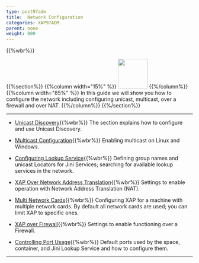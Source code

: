 ```yaml
---
type: post97adm
title:  Network Configuration
categories: XAP97ADM
parent: none
weight: 800
---
```


{{%wbr%}}

{{%section%}}
{{%column width="15%" %}}
<img src="/attachment_files/subject/Network.png" width="80" height="80">
{{%/column%}}
{{%column width="85%" %}}
In this guide we will show you how to configure the network including configuring unicast, multicast, over a firewall and over NAT.
{{%/column%}}
{{%/section%}}

<hr/>



- [Unicast Discovery](./network-unicast-discovery.html){{%wbr%}}
The section explains how to configure and use Unicast Discovery.

- [Multicast Configuration](./network-multicast.html){{%wbr%}}
Enabling multicast on Linux and Windows.

- [Configuring Lookup Service](./network-lookup-service-configuration.html){{%wbr%}}
Defining group names and unicast Locators for Jini Services; searching for available lookup services in the network.

- [XAP Over Network Address Translation](./network-over-nat.html){{%wbr%}}
Settings to enable operation with Network Address Translation (NAT).

- [Multi Network Cards](./network-multi-nic.html){{%wbr%}}
Configuring XAP for a machine with multiple network cards. By default all network cards are used; you can limit XAP to specific ones.

- [XAP over Firewall](./network-over-firewall.html){{%wbr%}}
Settings to enable functioning over a Firewall.

- [Controlling Port Usage](./network-ports.html){{%wbr%}}
Default ports used by the space, container, and Jini Lookup Service and how to configure them.

<hr/>
